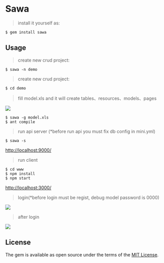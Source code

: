 # Sawa

>install it yourself as:

    $ gem install sawa

## Usage

>create new crud project:

    $ sawa -n demo

>create new crud project:

    $ cd demo
    
>fill model.xls and it will create tables、resources、models、pages

![](https://api.9jialu.com/app/guide/sawa/step1.JPG)

    $ sawa -g model.xls
    $ ant compile

>run api server (*before run api you must fix db config in mini.yml) 

    $ sawa -s
    
[http://localhost:9000/](http://localhost:9000)

>run client

    $ cd www
    $ npm install
    $ npm start

[http://localhost:3000/](http://localhost:3000)

>login(*before login must be regist, debug model password is 0000)

![](https://api.9jialu.com/app/guide/sawa/step5.JPG)

>after login

![](https://api.9jialu.com/app/guide/sawa/step6.JPG)

## License

The gem is available as open source under the terms of the [MIT License](http://opensource.org/licenses/MIT).

